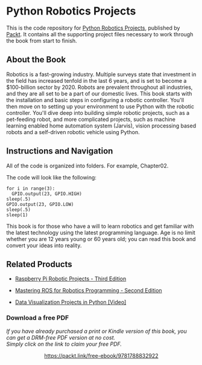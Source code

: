


# Python Robotics Projects
This is the code repository for [Python Robotics Projects](https://www.packtpub.com/hardware-and-creative/python-robotics-projects?utm_source=github&utm_medium=repository&utm_campaign=9781788832922), published by [Packt](https://www.packtpub.com/?utm_source=github). It contains all the supporting project files necessary to work through the book from start to finish.
## About the Book
Robotics is a fast-growing industry. Multiple surveys state that investment in the field has increased tenfold in the last 6 years, and is set to become a $100-billion sector by 2020. Robots are prevalent throughout all industries, and they are all set to be a part of our domestic lives. This book starts with the installation and basic steps in configuring a robotic controller. You'll then move on to setting up your environment to use Python with the robotic controller. You'll dive deep into building simple robotic projects, such as a pet-feeding robot, and more complicated projects, such as machine learning enabled home automation system (Jarvis), vision processing based robots and a self-driven robotic vehicle using Python.


## Instructions and Navigation
All of the code is organized into folders. For example, Chapter02.



The code will look like the following:
```
for i in range(3):
  GPIO.output(23, GPIO.HIGH)
sleep(.5)
GPIO.output(23, GPIO.LOW)
sleep(.5)
sleep(1)
```

This book is for those who have a will to learn robotics and get familiar with the latest technology using the latest programming language. Age is no limit whether you are 12 years young or 60 years old; you can read this book and convert your ideas into reality. 

## Related Products
* [Raspberry Pi Robotic Projects - Third Edition](https://www.packtpub.com/hardware-and-creative/raspberry-pi-robotic-projects-third-edition?utm_source=github&utm_medium=repository&utm_campaign=9781786467966)

* [Mastering ROS for Robotics Programming - Second Edition](https://www.packtpub.com/hardware-and-creative/mastering-ros-robotics-programming-second-edition?utm_source=github&utm_medium=repository&utm_campaign=9781788478953)

* [Data Visualization Projects in Python [Video]](https://www.packtpub.com/virtualization-and-cloud/data-visualization-projects-python-video?utm_source=github&utm_medium=repository&utm_campaign=9781788830416)
### Download a free PDF

 <i>If you have already purchased a print or Kindle version of this book, you can get a DRM-free PDF version at no cost.<br>Simply click on the link to claim your free PDF.</i>
<p align="center"> <a href="https://packt.link/free-ebook/9781788832922">https://packt.link/free-ebook/9781788832922 </a> </p>